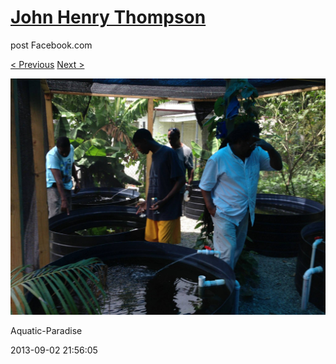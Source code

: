 # [John Henry Thompson](../README.md)
post Facebook.com

[< Previous](2013-09-02-3.md) [Next >](2013-09-02-5.md)

[![](../media/2013-09-02/Aquatic-Paradise-3.jpg)](../README.md)

Aquatic-Paradise

2013-09-02 21:56:05